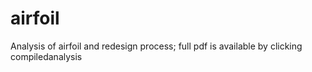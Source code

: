 # airfoil
Analysis of airfoil and redesign process; full pdf is available by clicking compiledanalysis
